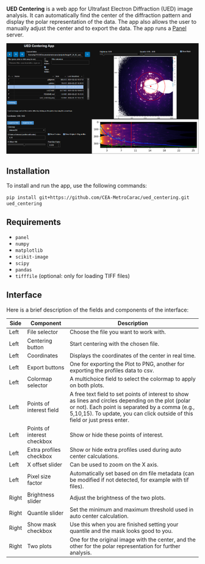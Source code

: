 
<!-- <p align="center">
  <img src="https://raw.githubusercontent.com/CEA-MetroCarac/ued_centering/master/images/logo.png" alt="logo">
</p> -->

**UED Centering** is a web app for Ultrafast Electron Diffraction (UED) image analysis. It can automatically find the center of the diffraction pattern and display the polar representation of the data. The app also allows the user to manually adjust the center and to export the data. The app runs a [Panel](https://panel.holoviz.org/) server.

![app](https://raw.githubusercontent.com/CEA-MetroCarac/ued_centering/master/images/app.png)

## Installation

To install and run the app, use the following commands:

```
pip install git+https://github.com/CEA-MetroCarac/ued_centering.git
ued_centering
```

## Requirements

- `panel`
- `numpy`
- `matplotlib`
- `scikit-image`
- `scipy`
- `pandas`
- `tifffile` (optional: only for loading TIFF files)

## Interface

Here is a brief description of the fields and components of the interface:

| Side | Component | Description |
| ---- | --------- | ----------- |
| Left | File selector | Choose the file you want to work with. |
| Left | Centering button | Start centering with the chosen file. |
| Left | Coordinates | Displays the coordinates of the center in real time. |
| Left | Export buttons | One for exporting the Plot to PNG, another for exporting the profiles data to csv. |
| Left | Colormap selector | A multichoice field to select the colormap to apply on both plots. |
| Left | Points of interest field | A free text field to set points of interest to show as lines and circles depending on the plot (polar or not). Each point is separated by a comma (e.g., 5,10,15). To update, you can click outside of this field or just press enter. |
| Left | Points of interest checkbox | Show or hide these points of interest. |
| Left | Extra profiles checkbox | Show or hide extra profiles used during auto center calculations. |
| Left | X offset slider | Can be used to zoom on the X axis. |
| Left | Pixel size factor | Automatically set based on dm file metadata (can be modified if not detected, for example with tif files). |
| Right | Brightness slider | Adjust the brightness of the two plots. |
| Right | Quantile slider | Set the minimum and maximum threshold used in auto center calculation. |
| Right | Show mask checkbox | Use this when you are finished setting your quantile and the mask looks good to you. |
| Right | Two plots | One for the original image with the center, and the other for the polar representation for further analysis. |

<!-- Authors information -->
